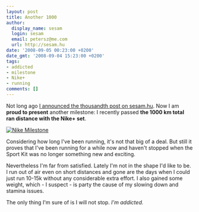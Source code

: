 ```yaml
---
layout: post
title: Another 1000
author:
  display_name: sesam
  login: sesam
  email: petersz@me.com
  url: http://sesam.hu
date: '2008-09-05 00:23:00 +0200'
date_gmt: '2008-09-04 15:23:00 +0200'
tags:
- addicted
- milestone
- Nike+
- running
comments: []
---
```


Not long ago [I announced the thousandth post on sesam.hu](http://sesam.hu/2008/05/23/az-ezer-ejszaka-bejegyzesei). Now I am **proud to present** another milestone: I recently passed **the 1000 km total ran distance with the Nike+ set**.

[![Nike  Milestone](http://img.skitch.com/20080904-tirut7wjjgjpmggkxwiffhef4t.jpg)](http://nikeplus.nike.com/nikeplus/v1/html/milestones/print_certif.html?id=1492811361&region=emea&language=euen&locale=euen_eu&dateFormat=YY/MM/DD)

Considering how long I've been running, it's not that big of a deal. But still it proves that I've been running for a while now and haven't stopped when the Sport Kit was no longer something new and exciting.

Nevertheless I'm far from satisfied. Lately I'm not in the shape I'd like to be. I run out of air even on short distances and gone are the days when I could just run 10-15k without any considerable extra effort. I also gained some weight, which - I suspect - is party the cause of my slowing down and stamina issues.

The only thing I'm sure of is I will not stop. _I'm addicted._
